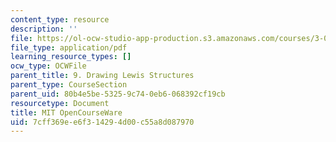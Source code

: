 ```yaml
---
content_type: resource
description: ''
file: https://ol-ocw-studio-app-production.s3.amazonaws.com/courses/3-091sc-introduction-to-solid-state-chemistry-fall-2010/7cff369ee6f314294d00c55a8d087970_MIT3_091SCF10lec09_iPOD.pdf
file_type: application/pdf
learning_resource_types: []
ocw_type: OCWFile
parent_title: 9. Drawing Lewis Structures
parent_type: CourseSection
parent_uid: 80b4e5be-5325-9c74-0eb6-068392cf19cb
resourcetype: Document
title: MIT OpenCourseWare
uid: 7cff369e-e6f3-1429-4d00-c55a8d087970
---
```

